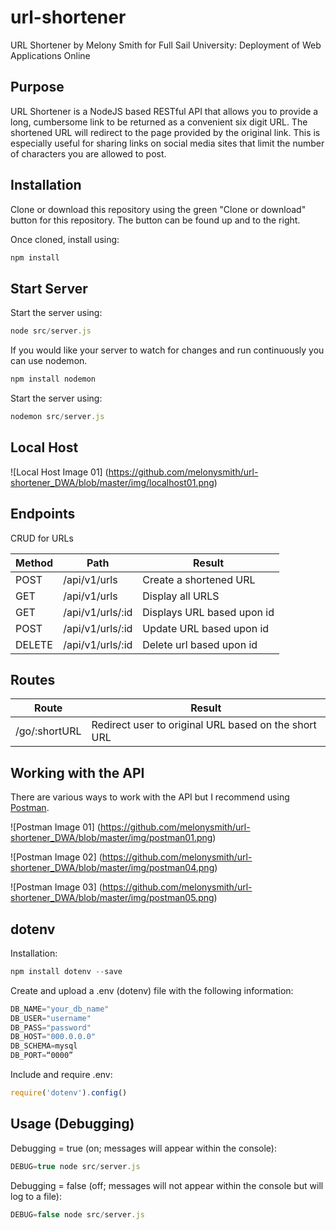 # url-shortener
URL Shortener by Melony Smith for Full Sail University: Deployment of Web Applications Online

## Purpose
URL Shortener is a NodeJS based RESTful API that allows you to provide a long, cumbersome link to be returned as a convenient six digit  URL. The shortened URL will redirect to the page provided by the original link. This is especially useful for sharing links on social media sites that limit the number of characters you are allowed to post.

## Installation
Clone or download this repository using the green "Clone or download" button for this repository. The button can be found up and to the right.

Once cloned, install using:
```javascript
npm install
```

## Start Server
Start the server using:
```javascript
node src/server.js
```

If you would like your server to watch for changes and run continuously you can use nodemon.
```javascript
npm install nodemon
```
Start the server using:
```javascript
nodemon src/server.js
```

## Local Host
![Local Host Image 01]
(https://github.com/melonysmith/url-shortener_DWA/blob/master/img/localhost01.png)

## Endpoints
CRUD for URLs

Method | Path | Result
------------ | ------------- | -------------
POST  |  /api/v1/urls  |  Create a shortened URL
GET  |  /api/v1/urls  |  Display all URLS
GET  |  /api/v1/urls/:id  |  Displays URL based upon id
POST  |  /api/v1/urls/:id  |  Update URL based upon id
DELETE  |  /api/v1/urls/:id  |  Delete url based upon id

## Routes
Route | Result
---------- | -------------
/go/:shortURL  |  Redirect user to original URL based on the short URL

## Working with the API
There are various ways to work with the API but I recommend using [Postman](https://www.getpostman.com/docs/introduction).

![Postman Image 01]
(https://github.com/melonysmith/url-shortener_DWA/blob/master/img/postman01.png)

![Postman Image 02]
(https://github.com/melonysmith/url-shortener_DWA/blob/master/img/postman04.png)

![Postman Image 03]
(https://github.com/melonysmith/url-shortener_DWA/blob/master/img/postman05.png)

## dotenv
Installation:
```javascript
npm install dotenv --save
```

Create and upload a .env (dotenv) file with the following information:
```javascript
DB_NAME="your_db_name"
DB_USER="username"
DB_PASS="password"
DB_HOST="000.0.0.0"
DB_SCHEMA=mysql
DB_PORT=“0000”
```

Include and require .env:
```javascript
require('dotenv').config()
```

## Usage (Debugging)
Debugging = true (on; messages will appear within the console):
```javascript
DEBUG=true node src/server.js
```
Debugging = false (off; messages will not appear within the console but will log to a file):
```javascript
DEBUG=false node src/server.js
```
